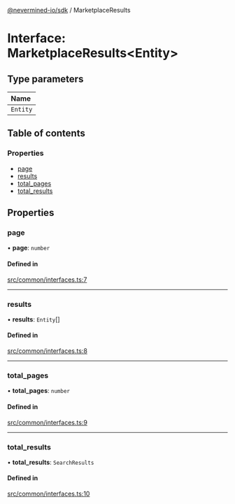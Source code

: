 [@nevermined-io/sdk](../code-reference.md) / MarketplaceResults

# Interface: MarketplaceResults<Entity\>

## Type parameters

| Name     |
| :------- |
| `Entity` |

## Table of contents

### Properties

- [page](MarketplaceResults.md#page)
- [results](MarketplaceResults.md#results)
- [total_pages](MarketplaceResults.md#total_pages)
- [total_results](MarketplaceResults.md#total_results)

## Properties

### page

• **page**: `number`

#### Defined in

[src/common/interfaces.ts:7](https://github.com/nevermined-io/sdk-js/blob/bb26f8ab/src/common/interfaces.ts#L7)

---

### results

• **results**: `Entity`[]

#### Defined in

[src/common/interfaces.ts:8](https://github.com/nevermined-io/sdk-js/blob/bb26f8ab/src/common/interfaces.ts#L8)

---

### total_pages

• **total_pages**: `number`

#### Defined in

[src/common/interfaces.ts:9](https://github.com/nevermined-io/sdk-js/blob/bb26f8ab/src/common/interfaces.ts#L9)

---

### total_results

• **total_results**: `SearchResults`

#### Defined in

[src/common/interfaces.ts:10](https://github.com/nevermined-io/sdk-js/blob/bb26f8ab/src/common/interfaces.ts#L10)
